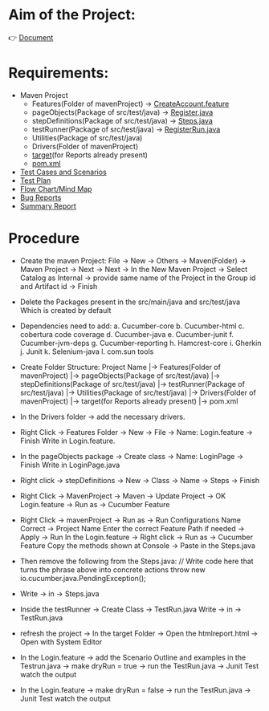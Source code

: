 # Aim of the Project: 
👉 [Document](https://github.com/RouthKiranBabu/Selenium-Java-E2E-Testing-Project-for-Stylemate-Website/blob/part_1/Given%20Selenium%20Java%20Project%20Instructions%20for%20StylemateTesting%20Website.pdf)

# Requirements:
 - Maven Project
   -  Features(Folder of mavenProject) -> [CreateAccount.feature](https://github.com/RouthKiranBabu/Selenium-Java-E2E-Testing-Project-for-Stylemate-Website/blob/part_1/mavenProject/Features/CreateAccount.feature)
   -  pageObjects(Package of src/test/java) -> [Register.java](https://github.com/RouthKiranBabu/Selenium-Java-E2E-Testing-Project-for-Stylemate-Website/blob/part_1/mavenProject/src/test/java/pageObjects/Register.java)
   -  stepDefinitions(Package of src/test/java) -> [Steps.java](https://github.com/RouthKiranBabu/Selenium-Java-E2E-Testing-Project-for-Stylemate-Website/blob/part_1/mavenProject/src/test/java/stepDefinitions/Steps.java)
   -  testRunner(Package of src/test/java) -> [RegisterRun.java](https://github.com/RouthKiranBabu/Selenium-Java-E2E-Testing-Project-for-Stylemate-Website/tree/part_1/mavenProject/src/test/java/testRunner)
   -  Utilities(Package of src/test/java)
   -  Drivers(Folder of mavenProject)
   -  [target](https://github.com/RouthKiranBabu/Selenium-Java-E2E-Testing-Project-for-Stylemate-Website/tree/part_1/mavenProject/%20target)(for Reports already present)
   -  [pom.xml](https://github.com/RouthKiranBabu/Selenium-Java-E2E-Testing-Project-for-Stylemate-Website/blob/part_1/mavenProject/pom.xml)
 - [Test Cases and Scenarios](https://github.com/RouthKiranBabu/Selenium-Java-E2E-Testing-Project-for-Stylemate-Website/blob/part_1/Test%20Cases%20and%20Scenarios.xlsx)
 - [Test Plan](https://github.com/RouthKiranBabu/Selenium-Java-E2E-Testing-Project-for-Stylemate-Website/blob/part_1/Test%20plan%20on%20StyleMate%20e-commerce%20platform.pdf)
 - [Flow Chart/Mind Map](https://github.com/RouthKiranBabu/Selenium-Java-E2E-Testing-Project-for-Stylemate-Website/tree/part_1#flowchart-folder-structure)
 - [Bug Reports](https://github.com/RouthKiranBabu/Selenium-Java-E2E-Testing-Project-for-Stylemate-Website/blob/part_end/Bug%20Report%20for%20StyleMate.pdf)
 - [Summary Report](https://github.com/RouthKiranBabu/Selenium-Java-E2E-Testing-Project-for-Stylemate-Website/blob/part_end/Summary%20Report%20for%20StyleMate.pdf)

# Procedure
 - Create the maven Project:
File -> New -> Others -> Maven(Folder) -> Maven Project -> Next -> 
Next -> In the New Maven Project -> Select Catalog as Internal -> 
provide same name of the Project in the Group id and Artifact id -> 
Finish

 - Delete the Packages present in the src/main/java and src/test/java
Which is created by default

 - Dependencies need to add:
a. Cucumber-core
b. Cucumber-html
c. cobertura code coverage
d. Cucumber-java
e. Cucumber-junit
f. Cucumber-jvm-deps
g. Cucumber-reporting
h. Hamcrest-core
i. Gherkin
j. Junit
k. Selenium-java
l. com.sun tools

 - Create Folder Structure:
Project Name
|-> Features(Folder of mavenProject)
|-> pageObjects(Package of src/test/java)
|-> stepDefinitions(Package of src/test/java)
|-> testRunner(Package of src/test/java)
|-> Utilities(Package of src/test/java)
|-> Drivers(Folder of mavenProject)
|-> target(for Reports already present)
|-> pom.xml

 - In the Drivers folder -> add the necessary drivers.

 - Right Click -> Features Folder -> New -> File -> Name: Login.feature ->
Finish
Write in Login.feature.

 - In the pageObjects package -> Create class -> Name: LoginPage -> Finish
Write in LoginPage.java

 - Right click -> stepDefinitions -> New -> Class -> Name -> Steps -> Finish

 - Right Click -> MavenProject -> Maven -> Update Project -> OK
Login.feature -> Run as -> Cucumber Feature

 - Right Click -> mavenProject -> Run as -> Run Configurations 
Name Correct -> Project Name
Enter the correct Feature Path if needed
-> Apply -> Run
In the Login.feature -> Right click -> Run as -> Cucumber Feature
Copy the methods shown at Console -> Paste in the Steps.java

 - Then remove the following from the Steps.java:
// Write code here that turns the phrase above into concrete actions
throw new io.cucumber.java.PendingException();

 - Write -> in -> Steps.java

 - Inside the testRunner -> Create Class -> TestRun.java
Write -> in -> TestRun.java

 - refresh the project -> In the target Folder -> Open the htmlreport.html
->  Open with System Editor

 - In the Login.feature -> add the Scenario Outline and examples
in the Testrun.java -> make dryRun = true -> run the TestRun.java -> Junit Test
watch the output

 - In the Login.feature -> make dryRun = false -> run the TestRun.java -> Junit Test
watch the output
